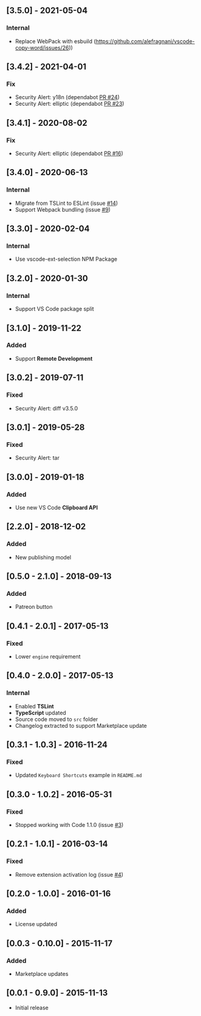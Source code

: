 ## [3.5.0] - 2021-05-04
### Internal
- Replace WebPack with esbuild (https://github.com/alefragnani/vscode-copy-word/issues/26))

## [3.4.2] - 2021-04-01
### Fix
- Security Alert: y18n (dependabot [PR #24](https://github.com/alefragnani/vscode-copy-word/pull/24))
- Security Alert: elliptic (dependabot [PR #23](https://github.com/alefragnani/vscode-copy-word/pull/23))

## [3.4.1] - 2020-08-02
### Fix
- Security Alert: elliptic (dependabot [PR #16](https://github.com/alefragnani/vscode-copy-word/pull/16))

## [3.4.0] - 2020-06-13
### Internal
- Migrate from TSLint to ESLint (issue [#14](https://github.com/alefragnani/vscode-copy-word/issues/14))
- Support Webpack bundling (issue [#9](https://github.com/alefragnani/vscode-copy-word/issues/9))

## [3.3.0] - 2020-02-04
### Internal
- Use vscode-ext-selection NPM Package

## [3.2.0] - 2020-01-30
### Internal
- Support VS Code package split

## [3.1.0] - 2019-11-22
### Added
- Support **Remote Development**

## [3.0.2] - 2019-07-11 
### Fixed
- Security Alert: diff v3.5.0

## [3.0.1] - 2019-05-28 
### Fixed
- Security Alert: tar

## [3.0.0] - 2019-01-18 
### Added
- Use new VS Code **Clipboard API**

## [2.2.0] - 2018-12-02 
### Added
- New publishing model

## [0.5.0 - 2.1.0] - 2018-09-13 
### Added
- Patreon button

## [0.4.1 - 2.0.1] - 2017-05-13 
### Fixed
- Lower `engine` requirement

## [0.4.0 - 2.0.0] - 2017-05-13
### Internal
- Enabled **TSLint**
- **TypeScript** updated
- Source code moved to `src` folder
- Changelog extracted to support Marketplace update

## [0.3.1 - 1.0.3] - 2016-11-24
### Fixed
- Updated `Keyboard Shortcuts` example in `README.md`

## [0.3.0 - 1.0.2] - 2016-05-31
### Fixed
- Stopped working with Code 1.1.0 (issue [#3](https://github.com/alefragnani/vscode-copy-word/issues/3))

## [0.2.1 - 1.0.1] - 2016-03-14
### Fixed
- Remove extension activation log (issue [#4](https://github.com/alefragnani/vscode-copy-word/issues/4))

## [0.2.0 - 1.0.0] - 2016-01-16
### Added
- License updated

## [0.0.3 - 0.10.0] - 2015-11-17
### Added
- Marketplace updates

## [0.0.1 - 0.9.0] - 2015-11-13
- Initial release